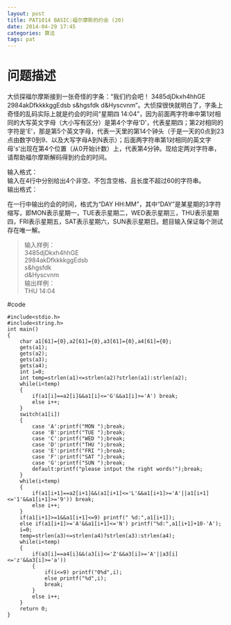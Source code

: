 ```yaml
---
layout: post
title: PAT1014 BASIC:福尔摩斯的约会 (20)
date: 2014-04-29 17:45
categories: 算法
tags: pat
---
```


# 问题描述
大侦探福尔摩斯接到一张奇怪的字条：“我们约会吧！ 3485djDkxh4hhGE 2984akDfkkkkggEdsb s&hgsfdk d&Hyscvnm”。大侦探很快就明白了，字条上奇怪的乱码实际上就是约会的时间“星期四 14:04”，因为前面两字符串中第1对相同的大写英文字母（大小写有区分）是第4个字母'D'，代表星期四；第2对相同的字符是'E'，那是第5个英文字母，代表一天里的第14个钟头（于是一天的0点到23点由数字0到9、以及大写字母A到N表示）；后面两字符串第1对相同的英文字母's'出现在第4个位置（从0开始计数）上，代表第4分钟。现给定两对字符串，请帮助福尔摩斯解码得到约会的时间。

输入格式：  
输入在4行中分别给出4个非空、不包含空格、且长度不超过60的字符串。  
输出格式：

在一行中输出约会的时间，格式为“DAY HH:MM”，其中“DAY”是某星期的3字符缩写，即MON表示星期一，TUE表示星期二，WED表示星期三，THU表示星期四，FRI表示星期五，SAT表示星期六，SUN表示星期日。题目输入保证每个测试存在唯一解。

>输入样例：  
3485djDkxh4hhGE   
2984akDfkkkkggEdsb   
s&hgsfdk   
d&Hyscvnm  
输出样例：  
THU 14:04

#code
```
#include<stdio.h>
#include<string.h>
int main()
{
	char a1[61]={0},a2[61]={0},a3[61]={0},a4[61]={0};
	gets(a1);
	gets(a2);
	gets(a3);
	gets(a4);
	int i=0;
	int temp=strlen(a1)<=strlen(a2)?strlen(a1):strlen(a2);
	while(i<temp)
	{
		if(a1[i]==a2[i]&&a1[i]<='G'&&a1[i]>='A') break;
		else i++;
	}
	switch(a1[i])
	{
		case 'A':printf("MON ");break;
		case 'B':printf("TUE ");break;
		case 'C':printf("WED ");break;
		case 'D':printf("THU ");break;
		case 'E':printf("FRI ");break;
		case 'F':printf("SAT ");break;
		case 'G':printf("SUN ");break;
		default:printf("please intput the right words!");break;
	}
	while(i<temp)
	{
		if(a1[i+1]==a2[i+1]&&(a1[i+1]<='L'&&a1[i+1]>='A'||a1[i+1]<='1'&&a1[i+1]>='9')) break;
		else i++;
	}
	if(a1[i+1]>=1&&a1[i+1]<=9) printf(" %d:",a1[i+1]);
	else if(a1[i+1]>='A'&&a1[i+1]<='N') printf("%d:",a1[i+1]+10-'A');
	i=0;
	temp=strlen(a3)<=strlen(a4)?strlen(a3):strlen(a4);
	while(i<temp)
	{
		if(a3[i]==a4[i]&&(a3[i]<='Z'&&a3[i]>='A'||a3[i]<='z'&&a3[i]>='a')) 
		{
			if(i<=9) printf("0%d",i);
			else printf("%d",i);
			break;
		}
		else i++;
	}
	return 0;
}
```